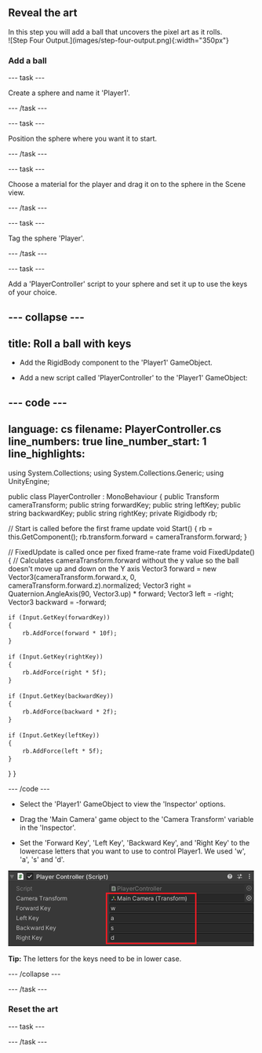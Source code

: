 ## Reveal the art

<div style="display: flex; flex-wrap: wrap">
<div style="flex-basis: 200px; flex-grow: 1; margin-right: 15px;">
In this step you will add a ball that uncovers the pixel art as it rolls.
</div>
<div>
![Step Four Output.](images/step-four-output.png){:width="350px"}
</div>
</div>

### Add a ball

--- task ---

Create a sphere and name it 'Player1'.

--- /task ---


--- task ---

Position the sphere where you want it to start. 

--- /task ---


--- task ---

Choose a material for the player and drag it on to the sphere in the Scene view.

--- /task ---

--- task ---

Tag the sphere 'Player'.

--- /task ---


--- task ---

Add a 'PlayerController' script to your sphere and set it up to use the keys of your choice. 

--- collapse ---
---
title: Roll a ball with keys
---

+ Add the RigidBody component to the 'Player1' GameObject.

+ Add a new script called 'PlayerController' to the 'Player1' GameObject:

--- code ---
---
language: cs 
filename: PlayerController.cs 
line_numbers: true 
line_number_start: 1 
line_highlights: 
---

using System.Collections; using System.Collections.Generic; using UnityEngine;

public class PlayerController : MonoBehaviour { public Transform cameraTransform; public string forwardKey; public string leftKey; public string backwardKey; public string rightKey; private Rigidbody rb;

// Start is called before the first frame update
void Start()
{
    rb = this.GetComponent<Rigidbody>();
    rb.transform.forward = cameraTransform.forward;
}

// FixedUpdate is called once per fixed frame-rate frame
void FixedUpdate()
{
    // Calculates cameraTransform.forward without the y value so the ball doesn't move up and down on the Y axis
    Vector3 forward = new Vector3(cameraTransform.forward.x, 0, cameraTransform.forward.z).normalized;
    Vector3 right = Quaternion.AngleAxis(90, Vector3.up) * forward;
    Vector3 left = -right;
    Vector3 backward = -forward;

    if (Input.GetKey(forwardKey))
    {
        rb.AddForce(forward * 10f);
    }

    if (Input.GetKey(rightKey))
    {
        rb.AddForce(right * 5f);
    }

    if (Input.GetKey(backwardKey))
    {
        rb.AddForce(backward * 2f);
    }

    if (Input.GetKey(leftKey))
    {
        rb.AddForce(left * 5f);
    }
}
}

--- /code ---

+ Select the 'Player1' GameObject to view the 'Inspector' options.

+ Drag the 'Main Camera' game object to the 'Camera Transform' variable in the 'Inspector'. 

+ Set the 'Forward Key', 'Left Key', 'Backward Key', and 'Right Key' to the lowercase letters that you want to use to control Player1. We used 'w', 'a', 's' and 'd'.

![The inspector for Player1 showing the PlayerController script with Camera Transform set to Main Camera and four key variables set to lowercase w, a, s and d.](images/player1-settings.png)

**Tip:** The letters for the keys need to be in lower case. 

--- /collapse ---

--- /task ---

### Reset the art

--- task ---



--- /task ---